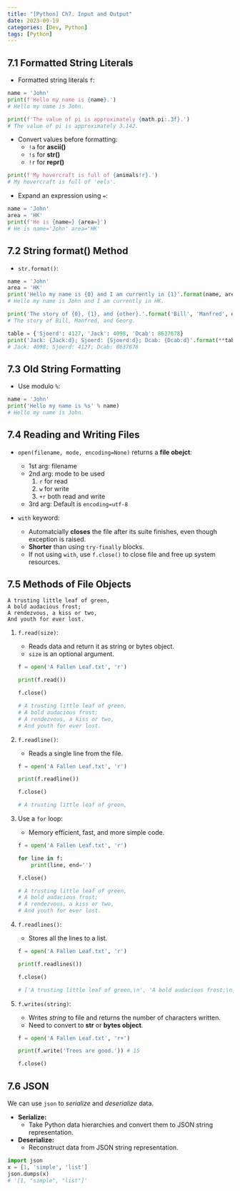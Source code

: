 ```yaml
---
title: "[Python] Ch7. Input and Output"
date: 2023-09-19
categories: [Dev, Python]
tags: [Python]
---
```


## 7.1 Formatted String Literals

- Formatted string literals `f`:

```python
name = 'John'
print(f'Hello my name is {name}.')
# Hello my name is John.

print(f'The value of pi is approximately {math.pi:.3f}.')
# The value of pi is approximately 3.142.
```

- Convert values before formatting:
  - `!a` for **ascii()**
  - `!s` for **str()**
  - `!r` for **repr()**

```python
print(f'My hovercraft is full of {animals!r}.')
# My hovercraft is full of 'eels'.
```

- Expand an expression using `=`:

```python
name = 'John'
area = 'HK'
print(f'He is {name=} {area=}')
# He is name='John' area='HK'
```

## 7.2 String format() Method

- `str.format()`:

```python
name = 'John'
area = 'HK'
print('Hello my name is {0} and I am currently in {1}'.format(name, area))
# Hello my name is John and I am currently in HK.

print('The story of {0}, {1}, and {other}.'.format('Bill', 'Manfred', other='Georg'))
# The story of Bill, Manfred, and Georg.

table = {'Sjoerd': 4127, 'Jack': 4098, 'Dcab': 8637678}
print('Jack: {Jack:d}; Sjoerd: {Sjoerd:d}; Dcab: {Dcab:d}'.format(**table))
# Jack: 4098; Sjoerd: 4127; Dcab: 8637678
```

## 7.3 Old String Formatting

- Use modulo `%`:

```python
name = 'John'
print('Hello my name is %s' % name)
# Hello my name is John.
```

## 7.4 Reading and Writing Files

- `open(filename, mode, encoding=None)` returns a **file obejct**:

  - 1st arg: filename
  - 2nd arg: mode to be used
    1. `r` for read
    2. `w` for write
    3. `+r` both read and write
  - 3rd arg: Default is `encoding=utf-8`

- `with` keyword:
  - Automatcially **closes** the file after its suite finishes, even though exception is raised.
  - **Shorter** than using `try-finally` blocks.
  - If not using `with`, use `f.close()` to close file and free up system resources.

## 7.5 Methods of File Objects

```text
A trusting little leaf of green,
A bold audacious frost;
A rendezvous, a kiss or two,
And youth for ever lost.
```

1. `f.read(size)`:

   - Reads data and return it as string or bytes object.
   - `size` is an optional argument.

   ```python
   f = open('A Fallen Leaf.txt', 'r')

   print(f.read())

   f.close()

   # A trusting little leaf of green,
   # A bold audacious frost;
   # A rendezvous, a kiss or two,
   # And youth for ever lost.
   ```

2. `f.readline()`:

   - Reads a single line from the file.

   ```python
   f = open('A Fallen Leaf.txt', 'r')

   print(f.readline())

   f.close()

   # A trusting little leaf of green,
   ```

3. Use a `for` loop:

   - Memory efficient, fast, and more simple code.

   ```python
   f = open('A Fallen Leaf.txt', 'r')

   for line in f:
       print(line, end='')

   f.close()

   # A trusting little leaf of green,
   # A bold audacious frost;
   # A rendezvous, a kiss or two,
   # And youth for ever lost.
   ```

4. `f.readlines()`:

   - Stores all the lines to a list.

   ```python
   f = open('A Fallen Leaf.txt', 'r')

   print(f.readlines())

   f.close()

   # ['A trusting little leaf of green,\n', 'A bold audacious frost;\n', 'A rendezvous, a kiss or two,\n', 'And youth for ever lost.']
   ```

5. `f.writes(string)`:

   - Writes _string_ to file and returns the number of characters written.
   - Need to convert to **str** or **bytes object**.

   ```python
   f = open('A Fallen Leaf.txt', 'r+')

   print(f.write('Trees are good.')) # 15

   f.close()
   ```

## 7.6 JSON

We can use `json` to _serialize_ and _deserialize_ data.

- **Serialize:**
  - Take Python data hierarchies and convert them to JSON string representation.
- **Deserialize:**
  - Reconstruct data from JSON string representation.

```python
import json
x = [1, 'simple', 'list']
json.dumps(x)
# '[1, "simple", "list"]'
```

